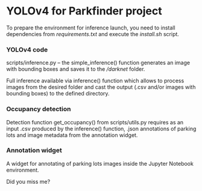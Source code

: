# YOLOv4 for Parkfinder project

To prepare the environment for inference launch, you need to install dependencies from _requirements.txt_ and execute the _install.sh_ script. 

### YOLOv4 code
scripts/inference.py – the simple_inference() function generates an image with bounding boxes and saves it to the _/darknet_ folder.

Full inference available via inference() function which allows to process images from the desired folder and cast the output (.csv and/or images with bounding boxes) to the defined directory.

### Occupancy detection 
Detection function get_occupancy() from scripts/utils.py requires as an input .csv produced by the inference() function, .json annotations of parking lots and image metadata from the annotation widget.   

### Annotation widget

A widget for annotating of parking lots images inside the Jupyter Notebook environment. 



Did you miss me?
